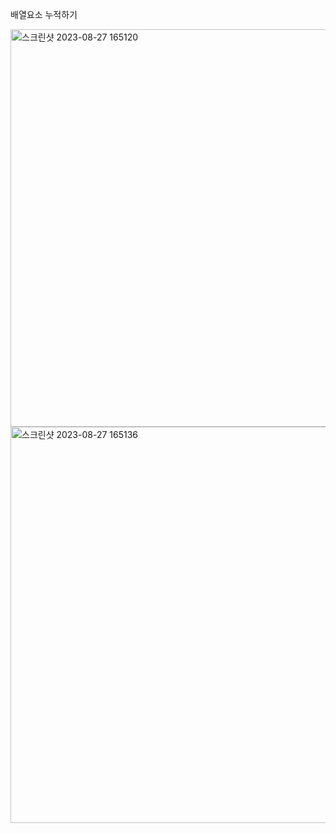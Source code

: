 배열요소 누적하기

<img width="636" alt="스크린샷 2023-08-27 165120" src="https://github.com/byunjiin/CodingTest/assets/129635857/631e47f0-1d07-467e-a8ba-64d9a4e6a301">

<img width="634" alt="스크린샷 2023-08-27 165136" src="https://github.com/byunjiin/CodingTest/assets/129635857/38ef7e20-91db-4ee7-88b9-becffa90a819">
